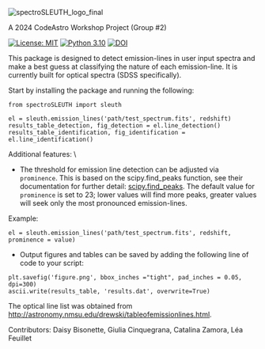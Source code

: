 
![spectroSLEUTH_logo_final](https://github.com/user-attachments/assets/043fbead-d89d-4661-bcea-733a9bfd7cc5)



A 2024 CodeAstro Workshop Project (Group #2)

[![License: MIT](https://cdn.prod.website-files.com/5e0f1144930a8bc8aace526c/65dd9eb5aaca434fac4f1c34_License-MIT-blue.svg)](/LICENSE) [![Python 3.10](https://img.shields.io/badge/python-3.10-blue.svg)](https://www.python.org/downloads/release/python-360/) [![DOI](https://zenodo.org/badge/DOI/10.5281/zenodo.12760739.svg)](https://doi.org/10.5281/zenodo.12760739)

This package is designed to detect emission-lines in user input spectra and make a best guess at classifying the nature of each emission-line. 
It is currently built for optical spectra (SDSS specifically).

Start by installing the package and running the following:

```
from spectroSLEUTH import sleuth

el = sleuth.emission_lines('path/test_spectrum.fits', redshift)
results_table_detection, fig_detection = el.line_detection()
results_table_identification, fig_identification = el.line_identification()
```

Additional features: \\
- The threshold for emission line detection can be adjusted via `prominence`. This is based on the scipy.find_peaks function, see their documentation for further detail: [scipy.find_peaks](https://docs.scipy.org/doc/scipy/reference/generated/scipy.signal.find_peaks.html). The default value for `prominence` is set to 23; lower values will find more peaks, greater values will seek only the most pronounced emission-lines.

Example:
```
el = sleuth.emission_lines('path/test_spectrum.fits', redshift, prominence = value)
```
- Output figures and tables can be saved by adding the following line of code to your script:

```
plt.savefig('figure.png', bbox_inches ="tight", pad_inches = 0.05, dpi=300)
ascii.write(results_table, 'results.dat', overwrite=True)
```

The optical line list was obtained from http://astronomy.nmsu.edu/drewski/tableofemissionlines.html.

Contributors: Daisy Bisonette, Giulia Cinquegrana, Catalina Zamora, Léa Feuillet 

